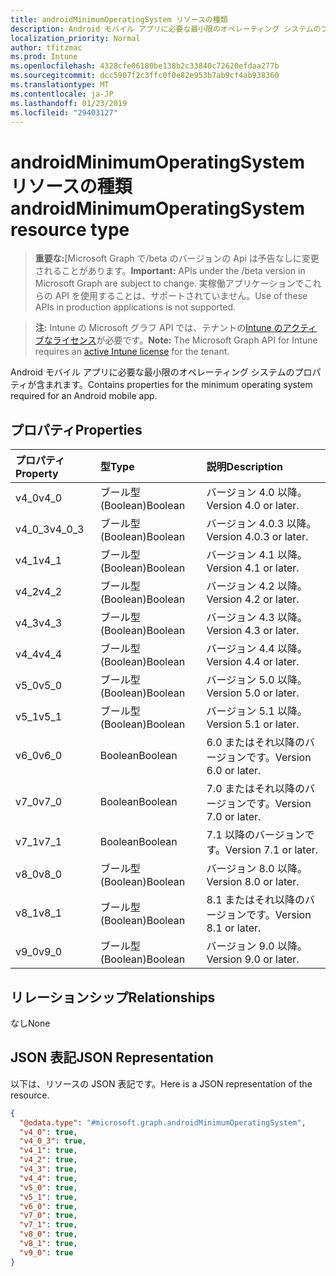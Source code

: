 ```yaml
---
title: androidMinimumOperatingSystem リソースの種類
description: Android モバイル アプリに必要な最小限のオペレーティング システムのプロパティが含まれます。
localization_priority: Normal
author: tfitzmac
ms.prod: Intune
ms.openlocfilehash: 4328cfe06180be138b2c33840c72620efdaa277b
ms.sourcegitcommit: dcc5907f2c3ffc0f0e82e953b7ab9cf4ab938360
ms.translationtype: MT
ms.contentlocale: ja-JP
ms.lasthandoff: 01/23/2019
ms.locfileid: "29403127"
---
```

# <a name="androidminimumoperatingsystem-resource-type"></a><span data-ttu-id="ff870-103">androidMinimumOperatingSystem リソースの種類</span><span class="sxs-lookup"><span data-stu-id="ff870-103">androidMinimumOperatingSystem resource type</span></span>

> <span data-ttu-id="ff870-104">**重要な:**[Microsoft Graph で/beta のバージョンの Api は予告なしに変更されることがあります。</span><span class="sxs-lookup"><span data-stu-id="ff870-104">**Important:** APIs under the /beta version in Microsoft Graph are subject to change.</span></span> <span data-ttu-id="ff870-105">実稼働アプリケーションでこれらの API を使用することは、サポートされていません。</span><span class="sxs-lookup"><span data-stu-id="ff870-105">Use of these APIs in production applications is not supported.</span></span>

> <span data-ttu-id="ff870-106">**注:** Intune の Microsoft グラフ API では、テナントの[Intune のアクティブなライセンス](https://go.microsoft.com/fwlink/?linkid=839381)が必要です。</span><span class="sxs-lookup"><span data-stu-id="ff870-106">**Note:** The Microsoft Graph API for Intune requires an [active Intune license](https://go.microsoft.com/fwlink/?linkid=839381) for the tenant.</span></span>

<span data-ttu-id="ff870-107">Android モバイル アプリに必要な最小限のオペレーティング システムのプロパティが含まれます。</span><span class="sxs-lookup"><span data-stu-id="ff870-107">Contains properties for the minimum operating system required for an Android mobile app.</span></span>

## <a name="properties"></a><span data-ttu-id="ff870-108">プロパティ</span><span class="sxs-lookup"><span data-stu-id="ff870-108">Properties</span></span>
|<span data-ttu-id="ff870-109">プロパティ</span><span class="sxs-lookup"><span data-stu-id="ff870-109">Property</span></span>|<span data-ttu-id="ff870-110">型</span><span class="sxs-lookup"><span data-stu-id="ff870-110">Type</span></span>|<span data-ttu-id="ff870-111">説明</span><span class="sxs-lookup"><span data-stu-id="ff870-111">Description</span></span>|
|:---|:---|:---|
|<span data-ttu-id="ff870-112">v4_0</span><span class="sxs-lookup"><span data-stu-id="ff870-112">v4_0</span></span>|<span data-ttu-id="ff870-113">ブール型 (Boolean)</span><span class="sxs-lookup"><span data-stu-id="ff870-113">Boolean</span></span>|<span data-ttu-id="ff870-114">バージョン 4.0 以降。</span><span class="sxs-lookup"><span data-stu-id="ff870-114">Version 4.0 or later.</span></span>|
|<span data-ttu-id="ff870-115">v4_0_3</span><span class="sxs-lookup"><span data-stu-id="ff870-115">v4_0_3</span></span>|<span data-ttu-id="ff870-116">ブール型 (Boolean)</span><span class="sxs-lookup"><span data-stu-id="ff870-116">Boolean</span></span>|<span data-ttu-id="ff870-117">バージョン 4.0.3 以降。</span><span class="sxs-lookup"><span data-stu-id="ff870-117">Version 4.0.3 or later.</span></span>|
|<span data-ttu-id="ff870-118">v4_1</span><span class="sxs-lookup"><span data-stu-id="ff870-118">v4_1</span></span>|<span data-ttu-id="ff870-119">ブール型 (Boolean)</span><span class="sxs-lookup"><span data-stu-id="ff870-119">Boolean</span></span>|<span data-ttu-id="ff870-120">バージョン 4.1 以降。</span><span class="sxs-lookup"><span data-stu-id="ff870-120">Version 4.1 or later.</span></span>|
|<span data-ttu-id="ff870-121">v4_2</span><span class="sxs-lookup"><span data-stu-id="ff870-121">v4_2</span></span>|<span data-ttu-id="ff870-122">ブール型 (Boolean)</span><span class="sxs-lookup"><span data-stu-id="ff870-122">Boolean</span></span>|<span data-ttu-id="ff870-123">バージョン 4.2 以降。</span><span class="sxs-lookup"><span data-stu-id="ff870-123">Version 4.2 or later.</span></span>|
|<span data-ttu-id="ff870-124">v4_3</span><span class="sxs-lookup"><span data-stu-id="ff870-124">v4_3</span></span>|<span data-ttu-id="ff870-125">ブール型 (Boolean)</span><span class="sxs-lookup"><span data-stu-id="ff870-125">Boolean</span></span>|<span data-ttu-id="ff870-126">バージョン 4.3 以降。</span><span class="sxs-lookup"><span data-stu-id="ff870-126">Version 4.3 or later.</span></span>|
|<span data-ttu-id="ff870-127">v4_4</span><span class="sxs-lookup"><span data-stu-id="ff870-127">v4_4</span></span>|<span data-ttu-id="ff870-128">ブール型 (Boolean)</span><span class="sxs-lookup"><span data-stu-id="ff870-128">Boolean</span></span>|<span data-ttu-id="ff870-129">バージョン 4.4 以降。</span><span class="sxs-lookup"><span data-stu-id="ff870-129">Version 4.4 or later.</span></span>|
|<span data-ttu-id="ff870-130">v5_0</span><span class="sxs-lookup"><span data-stu-id="ff870-130">v5_0</span></span>|<span data-ttu-id="ff870-131">ブール型 (Boolean)</span><span class="sxs-lookup"><span data-stu-id="ff870-131">Boolean</span></span>|<span data-ttu-id="ff870-132">バージョン 5.0 以降。</span><span class="sxs-lookup"><span data-stu-id="ff870-132">Version 5.0 or later.</span></span>|
|<span data-ttu-id="ff870-133">v5_1</span><span class="sxs-lookup"><span data-stu-id="ff870-133">v5_1</span></span>|<span data-ttu-id="ff870-134">ブール型 (Boolean)</span><span class="sxs-lookup"><span data-stu-id="ff870-134">Boolean</span></span>|<span data-ttu-id="ff870-135">バージョン 5.1 以降。</span><span class="sxs-lookup"><span data-stu-id="ff870-135">Version 5.1 or later.</span></span>|
|<span data-ttu-id="ff870-136">v6_0</span><span class="sxs-lookup"><span data-stu-id="ff870-136">v6_0</span></span>|<span data-ttu-id="ff870-137">Boolean</span><span class="sxs-lookup"><span data-stu-id="ff870-137">Boolean</span></span>|<span data-ttu-id="ff870-138">6.0 またはそれ以降のバージョンです。</span><span class="sxs-lookup"><span data-stu-id="ff870-138">Version 6.0 or later.</span></span>|
|<span data-ttu-id="ff870-139">v7_0</span><span class="sxs-lookup"><span data-stu-id="ff870-139">v7_0</span></span>|<span data-ttu-id="ff870-140">Boolean</span><span class="sxs-lookup"><span data-stu-id="ff870-140">Boolean</span></span>|<span data-ttu-id="ff870-141">7.0 またはそれ以降のバージョンです。</span><span class="sxs-lookup"><span data-stu-id="ff870-141">Version 7.0 or later.</span></span>|
|<span data-ttu-id="ff870-142">v7_1</span><span class="sxs-lookup"><span data-stu-id="ff870-142">v7_1</span></span>|<span data-ttu-id="ff870-143">Boolean</span><span class="sxs-lookup"><span data-stu-id="ff870-143">Boolean</span></span>|<span data-ttu-id="ff870-144">7.1 以降のバージョンです。</span><span class="sxs-lookup"><span data-stu-id="ff870-144">Version 7.1 or later.</span></span>|
|<span data-ttu-id="ff870-145">v8_0</span><span class="sxs-lookup"><span data-stu-id="ff870-145">v8_0</span></span>|<span data-ttu-id="ff870-146">ブール型 (Boolean)</span><span class="sxs-lookup"><span data-stu-id="ff870-146">Boolean</span></span>|<span data-ttu-id="ff870-147">バージョン 8.0 以降。</span><span class="sxs-lookup"><span data-stu-id="ff870-147">Version 8.0 or later.</span></span>|
|<span data-ttu-id="ff870-148">v8_1</span><span class="sxs-lookup"><span data-stu-id="ff870-148">v8_1</span></span>|<span data-ttu-id="ff870-149">ブール型 (Boolean)</span><span class="sxs-lookup"><span data-stu-id="ff870-149">Boolean</span></span>|<span data-ttu-id="ff870-150">8.1 またはそれ以降のバージョンです。</span><span class="sxs-lookup"><span data-stu-id="ff870-150">Version 8.1 or later.</span></span>|
|<span data-ttu-id="ff870-151">v9_0</span><span class="sxs-lookup"><span data-stu-id="ff870-151">v9_0</span></span>|<span data-ttu-id="ff870-152">ブール型 (Boolean)</span><span class="sxs-lookup"><span data-stu-id="ff870-152">Boolean</span></span>|<span data-ttu-id="ff870-153">バージョン 9.0 以降。</span><span class="sxs-lookup"><span data-stu-id="ff870-153">Version 9.0 or later.</span></span>|

## <a name="relationships"></a><span data-ttu-id="ff870-154">リレーションシップ</span><span class="sxs-lookup"><span data-stu-id="ff870-154">Relationships</span></span>
<span data-ttu-id="ff870-155">なし</span><span class="sxs-lookup"><span data-stu-id="ff870-155">None</span></span>

## <a name="json-representation"></a><span data-ttu-id="ff870-156">JSON 表記</span><span class="sxs-lookup"><span data-stu-id="ff870-156">JSON Representation</span></span>
<span data-ttu-id="ff870-157">以下は、リソースの JSON 表記です。</span><span class="sxs-lookup"><span data-stu-id="ff870-157">Here is a JSON representation of the resource.</span></span>
<!-- {
  "blockType": "resource",
  "@odata.type": "microsoft.graph.androidMinimumOperatingSystem"
}
-->
``` json
{
  "@odata.type": "#microsoft.graph.androidMinimumOperatingSystem",
  "v4_0": true,
  "v4_0_3": true,
  "v4_1": true,
  "v4_2": true,
  "v4_3": true,
  "v4_4": true,
  "v5_0": true,
  "v5_1": true,
  "v6_0": true,
  "v7_0": true,
  "v7_1": true,
  "v8_0": true,
  "v8_1": true,
  "v9_0": true
}
```





